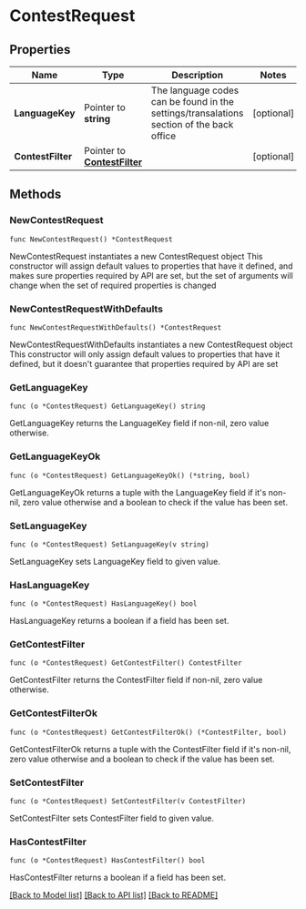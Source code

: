 # ContestRequest

## Properties

Name | Type | Description | Notes
------------ | ------------- | ------------- | -------------
**LanguageKey** | Pointer to **string** | The language codes can be found in the settings/transalations section of the back office | [optional] 
**ContestFilter** | Pointer to [**ContestFilter**](ContestFilter.md) |  | [optional] 

## Methods

### NewContestRequest

`func NewContestRequest() *ContestRequest`

NewContestRequest instantiates a new ContestRequest object
This constructor will assign default values to properties that have it defined,
and makes sure properties required by API are set, but the set of arguments
will change when the set of required properties is changed

### NewContestRequestWithDefaults

`func NewContestRequestWithDefaults() *ContestRequest`

NewContestRequestWithDefaults instantiates a new ContestRequest object
This constructor will only assign default values to properties that have it defined,
but it doesn't guarantee that properties required by API are set

### GetLanguageKey

`func (o *ContestRequest) GetLanguageKey() string`

GetLanguageKey returns the LanguageKey field if non-nil, zero value otherwise.

### GetLanguageKeyOk

`func (o *ContestRequest) GetLanguageKeyOk() (*string, bool)`

GetLanguageKeyOk returns a tuple with the LanguageKey field if it's non-nil, zero value otherwise
and a boolean to check if the value has been set.

### SetLanguageKey

`func (o *ContestRequest) SetLanguageKey(v string)`

SetLanguageKey sets LanguageKey field to given value.

### HasLanguageKey

`func (o *ContestRequest) HasLanguageKey() bool`

HasLanguageKey returns a boolean if a field has been set.

### GetContestFilter

`func (o *ContestRequest) GetContestFilter() ContestFilter`

GetContestFilter returns the ContestFilter field if non-nil, zero value otherwise.

### GetContestFilterOk

`func (o *ContestRequest) GetContestFilterOk() (*ContestFilter, bool)`

GetContestFilterOk returns a tuple with the ContestFilter field if it's non-nil, zero value otherwise
and a boolean to check if the value has been set.

### SetContestFilter

`func (o *ContestRequest) SetContestFilter(v ContestFilter)`

SetContestFilter sets ContestFilter field to given value.

### HasContestFilter

`func (o *ContestRequest) HasContestFilter() bool`

HasContestFilter returns a boolean if a field has been set.


[[Back to Model list]](../README.md#documentation-for-models) [[Back to API list]](../README.md#documentation-for-api-endpoints) [[Back to README]](../README.md)


